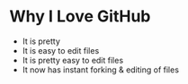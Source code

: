 # Why I Love GitHub

* It is pretty
* It is easy to edit files
* It is pretty easy to edit files
* It now has instant forking & editing of files